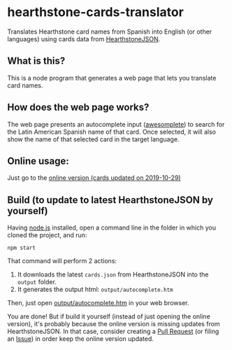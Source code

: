# hearthstone-cards-translator
Translates Hearthstone card names from Spanish into English (or other languages) using cards data from [HearthstoneJSON](http://hearthstonejson.com/).

## What is this?

This is a node program that generates a web page that lets you translate card names.

## How does the web page works?

The web page presents an autocomplete input ([awesomplete](https://leaverou.github.io/awesomplete/)) to search for the Latin American Spanish name of that card. Once selected, it will also show the name of that selected card in the target language.

## Online usage:

Just go to the [online version (cards updated on 2019-10-29)](http://protron.github.io/hearthstone-cards-translator/output/autocomplete.htm)

## Build (to update to latest HearthstoneJSON by yourself)

Having [node.js](https://nodejs.org/) installed, open a command line in the folder in which you cloned the project, and run:

    npm start

That command will perform 2 actions:

1. It downloads the latest `cards.json` from HearthstoneJSON into the `output` folder.
2. It generates the output html: `output/autocomplete.htm`

Then, just open [output/autocomplete.htm](output/autocomplete.htm) in your web browser.

You are done! But if build it yourself (instead of just opening the online version), it's probably because the online version is missing updates from HearthstoneJSON. In that case, consider creating a [Pull Request](https://github.com/protron/hearthstone-cards-translator/pulls) (or filing an [Issue](https://github.com/protron/hearthstone-cards-translator/issues)) in order keep the online version updated.
